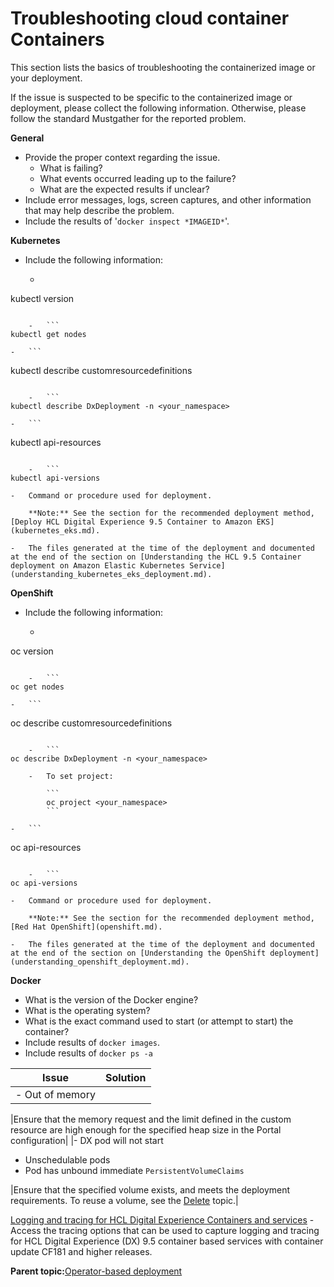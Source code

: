 # Troubleshooting cloud container Containers

This section lists the basics of troubleshooting the containerized image or your deployment.

If the issue is suspected to be specific to the containerized image or deployment, please collect the following information. Otherwise, please follow the standard Mustgather for the reported problem.

**General**

-   Provide the proper context regarding the issue.
    -   What is failing?
    -   What events occurred leading up to the failure?
    -   What are the expected results if unclear?
-   Include error messages, logs, screen captures, and other information that may help describe the problem.
-   Include the results of '`docker inspect *IMAGEID*`'.

**Kubernetes**

-   Include the following information:
    -   ```
kubectl version
```

    -   ```
kubectl get nodes
```

    -   ```
kubectl describe customresourcedefinitions
```

    -   ```
kubectl describe DxDeployment -n <your_namespace>
```

    -   ```
kubectl api-resources
```

    -   ```
kubectl api-versions
```

    -   Command or procedure used for deployment.

        **Note:** See the section for the recommended deployment method, [Deploy HCL Digital Experience 9.5 Container to Amazon EKS](kubernetes_eks.md).

    -   The files generated at the time of the deployment and documented at the end of the section on [Understanding the HCL 9.5 Container deployment on Amazon Elastic Kubernetes Service](understanding_kubernetes_eks_deployment.md).

**OpenShift**

-   Include the following information:
    -   ```
oc version
```

    -   ```
oc get nodes
```

    -   ```
oc describe customresourcedefinitions
```

    -   ```
oc describe DxDeployment -n <your_namespace>
```

        -   To set project:

            ```
            oc project <your_namespace>
            ```

    -   ```
oc api-resources
```

    -   ```
oc api-versions
```

    -   Command or procedure used for deployment.

        **Note:** See the section for the recommended deployment method, [Red Hat OpenShift](openshift.md).

    -   The files generated at the time of the deployment and documented at the end of the section on [Understanding the OpenShift deployment](understanding_openshift_deployment.md).

**Docker**

-   What is the version of the Docker engine?
-   What is the operating system?
-   What is the exact command used to start \(or attempt to start\) the container?
-   Include results of `docker images`.
-   Include results of `docker ps -a`

|Issue|Solution|
|-----|--------|
|-   Out of memory

|Ensure that the memory request and the limit defined in the custom resource are high enough for the specified heap size in the Portal configuration|
|-   DX pod will not start
-   Unschedulable pods
-   Pod has unbound immediate `PersistentVolumeClaims`

|Ensure that the specified volume exists, and meets the deployment requirements. To reuse a volume, see the [Delete](openshift.md#uicontrol_t1m_t4m_yjb) topic.|

[Logging and tracing for HCL Digital Experience Containers and services](../trouble/logging_tracing_containers_and_new_services.md) - Access the tracing options that can be used to capture logging and tracing for HCL Digital Experience \(DX\) 9.5 container based services with container update CF181 and higher releases.

**Parent topic:**[Operator-based deployment](../containerization/deploy_container_platforms.md)

